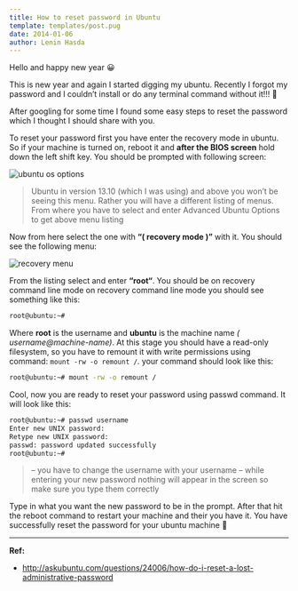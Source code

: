 ```yaml
---
title: How to reset password in Ubuntu
template: templates/post.pug
date: 2014-01-06
author: Lenin Hasda
---
```

Hello and happy new year 😀

This is new year and again I started digging my ubuntu. Recently I forgot my password and I couldn’t install or do any terminal command without it!!! 🙁

After googling for some time I found some easy steps to reset the password which I thought I should share with you.

To reset your password first you have enter the recovery mode in ubuntu. So if your machine is turned on, reboot it and **after the BIOS screen** hold down the left shift key. You should be prompted with following screen:

![ubuntu os options](/img/0002/ubuntu-os-options.png)

> Ubuntu in version 13.10 (which I was using) and above you won’t be seeing this menu. Rather you will have a different listing of menus. From where you have to select and enter Advanced Ubuntu Options to get above menu listing

Now from here select the one with **“( recovery mode )”** with it. You should see the following menu:

![recovery menu](/img/002/recovery-menu.png)

From the listing select and enter **“root“**. You should be on recovery command line mode on recovery command line mode you should see something like this:

```bash
root@ubuntu:~#
```

Where **root** is the username and **ubuntu** is the machine name *( username@machine-name)*. At this stage you should have a read-only filesystem, so you have to remount it with write permissions using command: `mount -rw -o remount /`. your command should look like this:

```bash	
root@ubuntu:~# mount -rw -o remount /
```

Cool, now you are ready to reset your password using passwd command. It will look like this:

```bash
root@ubuntu:~# passwd username
Enter new UNIX password:
Retype new UNIX password:
passwd: password updated successfully
root@ubuntu:~#
```

> – you have to change the username with your username
> – while entering your new password nothing will appear in the screen so make sure you type them correctly

Type in what you want the new password to be in the prompt. After that hit the reboot command to restart your machine and their you have it. You have successfully reset the password for your ubuntu machine 🙂


------


**Ref:**    
* http://askubuntu.com/questions/24006/how-do-i-reset-a-lost-administrative-password
